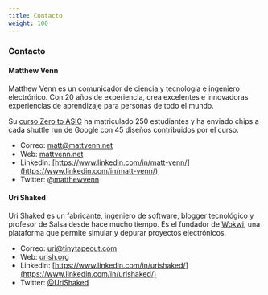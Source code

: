 ```yaml
---
title: Contacto
weight: 100
---
```


### Contacto

#### Matthew Venn

Matthew Venn es un comunicador de ciencia y tecnología e ingeniero electrónico. Con 20 años de experiencia, crea excelentes e innovadoras experiencias de aprendizaje para personas de todo el mundo.

Su [curso Zero to ASIC](https://www.zerotoasiccourse.com) ha matriculado 250 estudiantes y ha enviado chips a cada shuttle run de Google con 45 diseños contribuidos por el curso.

* Correo: matt@mattvenn.net
* Web: [mattvenn.net](https://mattvenn.net)
* Linkedin: [https://www.linkedin.com/in/matt-venn/](https://www.linkedin.com/in/matt-venn/) 
* Twitter: [@matthewvenn](https://twitter.com/matthewvenn)

#### Uri Shaked

Uri Shaked es un fabricante, ingeniero de software, blogger tecnológico y profesor de Salsa desde hace mucho tiempo. Es el fundador de [Wokwi](https://wokwi.com/), una plataforma que permite simular y depurar proyectos electrónicos.

* Correo: uri@tinytapeout.com
* Web: [urish.org](https://urish.org)
* Linkedin: [https://www.linkedin.com/in/urishaked/](https://www.linkedin.com/in/urishaked/)
* Twitter: [@UriShaked](https://twitter.com/urishaked)
